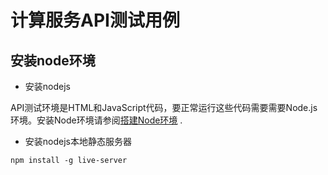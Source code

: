 # 计算服务API测试用例

## 安装node环境

- 安装nodejs

API测试环境是HTML和JavaScript代码，要正常运行这些代码需要需要Node.js环境。安装Node环境请参阅[搭建Node环境](https://ldc2.layabox.com/doc/?language=zh&nav=zh-ts-1-0-0) .

- 安装nodejs本地静态服务器

```shell
npm install -g live-server
```
